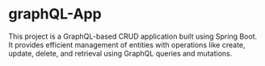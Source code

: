 # graphQL-App
This project is a GraphQL-based CRUD application built using Spring Boot. It provides efficient management of entities with operations like create, update, delete, and retrieval using GraphQL queries and mutations.
